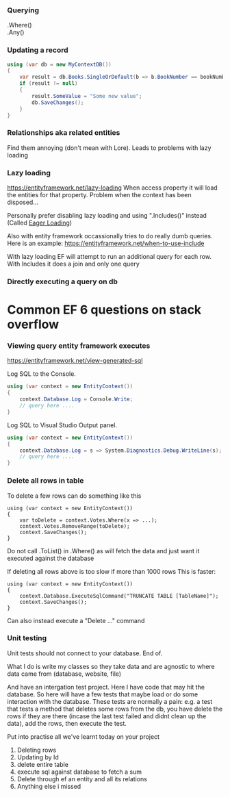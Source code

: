 ### Querying
.Where()  
.Any()  

### Updating a record
```csharp
using (var db = new MyContextDB())
{
    var result = db.Books.SingleOrDefault(b => b.BookNumber == bookNumber);
    if (result != null)
    {
        result.SomeValue = "Some new value";
        db.SaveChanges();
    }
}
```

### Relationships aka related entities
Find them annoying (don't mean with Lore). Leads to problems with lazy loading




### Lazy loading
https://entityframework.net/lazy-loading
When access property it will load the entities for that property. Problem when the context has been disposed...

Personally prefer disabling lazy loading and using ".Includes()" instead (Called [Eager Loading](https://entityframework.net/eager-loading))

Also with entity framework occassionally tries to do really dumb queries. Here is an example:
https://entityframework.net/when-to-use-include

With lazy loading EF will attempt to run an additional query for each row. With Includes it does a join and only one query 

### Directly executing a query on db

# Common EF 6 questions on stack overflow

### Viewing query entity framework executes
https://entityframework.net/view-generated-sql

Log SQL to the Console.
```csharp
using (var context = new EntityContext())
{
    context.Database.Log = Console.Write; 
    // query here ....  
}
```

Log SQL to Visual Studio Output panel.
```csharp
using (var context = new EntityContext())
{
    context.Database.Log = s => System.Diagnostics.Debug.WriteLine(s); 
    // query here ....  
}
```


### Delete all rows in table
To delete a few rows can do something like this
```
using (var context = new EntityContext())
{
    var toDelete = context.Votes.Where(x => ...);
    context.Votes.RemoveRange(toDelete);
    context.SaveChanges();
}
```
Do not call .ToList() in .Where() as will fetch the data and just want it executed against the database

If deleting all rows above is too slow if more than 1000 rows This is faster:
```
using (var context = new EntityContext())
{
    context.Database.ExecuteSqlCommand("TRUNCATE TABLE [TableName]");
    context.SaveChanges();
}

```
Can also instead execute a "Delete ..." command

### Unit testing
Unit tests should not connect to your database. End of.

What I do is write my classes so they take data and are agnostic to where data came from (database, website, file)

And have an intergation test project. Here I have code that may hit the database. So here will have a few tests that maybe load or do some interaction with the database. These tests are normally a pain: e.g. a test that tests a method that deletes some rows from the db, you have delete the rows if they are there (incase the last test failed and didnt clean up the data), add the rows, then execute the test.



Put into practise all we've learnt today on your project

1. Deleting rows  
2. Updating by Id  
3. delete entire table  
4. execute sql against database to fetch a sum  
5. Delete through ef an entity and all its relations  
6. Anything else i missed  

